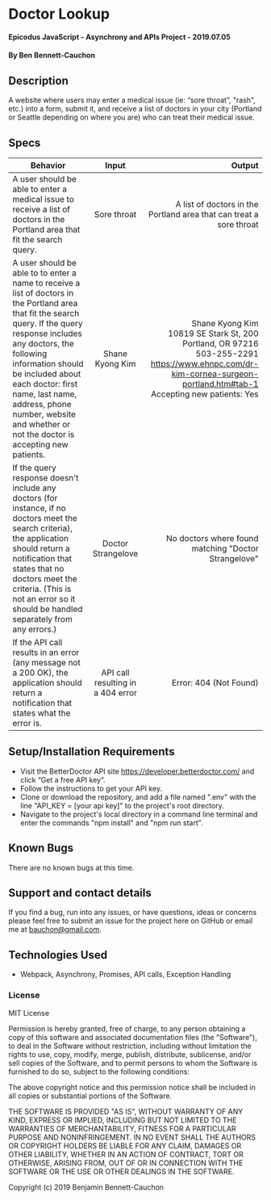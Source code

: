 # Doctor Lookup

#### Epicodus JavaScript - Asynchrony and APIs Project - 2019.07.05

#### By Ben Bennett-Cauchon

## Description

A website where users may enter a medical issue (ie: “sore throat”, "rash", etc.) into a form, submit it, and receive a list of doctors in your city (Portland or Seattle depending on where you are) who can treat their medical issue.

## Specs

| Behavior | Input | Output |
| ------------- |:-------------:| -----:|
| A user should be able to enter a medical issue to receive a list of doctors in the Portland area that fit the search query. | Sore throat | A list of doctors in the Portland area that can treat a sore throat |
| A user should be able to to enter a name to receive a list of doctors in the Portland area that fit the search query. If the query response includes any doctors, the following information should be included about each doctor: first name, last name, address, phone number, website and whether or not the doctor is accepting new patients. | Shane Kyong Kim | Shane Kyong Kim<br> 10819 SE Stark St, 200<br> Portland, OR 97216<br> 503-255-2291<br> https://www.ehnpc.com/dr-kim-cornea-surgeon-portland.htm#tab-1<br> Accepting new patients: Yes |
|If the query response doesn't include any doctors (for instance, if no doctors meet the search criteria), the application should return a notification that states that no doctors meet the criteria. (This is not an error so it should be handled separately from any errors.)| Doctor Strangelove | No doctors where found matching "Doctor Strangelove" |
| If the API call results in an error (any message not a 200 OK), the application should return a notification that states what the error is. | API call resulting in a 404 error | Error: 404 (Not Found) |

## Setup/Installation Requirements

* Visit the BetterDoctor API site https://developer.betterdoctor.com/ and click “Get a free API key”.
* Follow the instructions to get your API key.
* Clone or download the repository, and add a file named ".env" with the line "API_KEY = [your api key]" to the project's root directory.
* Navigate to the project's local directory in a command line terminal and enter the commands "npm install" and "npm run start".

## Known Bugs

There are no known bugs at this time.

## Support and contact details

If you find a bug, run into any issues, or have questions, ideas or concerns please feel free to submit an issue for the project here on GitHub or email me at bauchon@gmail.com.

## Technologies Used

* Webpack, Asynchrony, Promises, API calls, Exception Handling

### License

MIT License

Permission is hereby granted, free of charge, to any person obtaining a copy of this software and associated documentation files (the "Software"), to deal in the Software without restriction, including without limitation the rights to use, copy, modify, merge, publish, distribute, sublicense, and/or sell copies of the Software, and to permit persons to whom the Software is furnished to do so, subject to the following conditions:

The above copyright notice and this permission notice shall be included in all copies or substantial portions of the Software.

THE SOFTWARE IS PROVIDED "AS IS", WITHOUT WARRANTY OF ANY KIND, EXPRESS OR IMPLIED, INCLUDING BUT NOT LIMITED TO THE WARRANTIES OF MERCHANTABILITY, FITNESS FOR A PARTICULAR PURPOSE AND NONINFRINGEMENT. IN NO EVENT SHALL THE AUTHORS OR COPYRIGHT HOLDERS BE LIABLE FOR ANY CLAIM, DAMAGES OR OTHER LIABILITY, WHETHER IN AN ACTION OF CONTRACT, TORT OR OTHERWISE, ARISING FROM, OUT OF OR IN CONNECTION WITH THE SOFTWARE OR THE USE OR OTHER DEALINGS IN THE SOFTWARE.

Copyright (c) 2019 Benjamin Bennett-Cauchon

